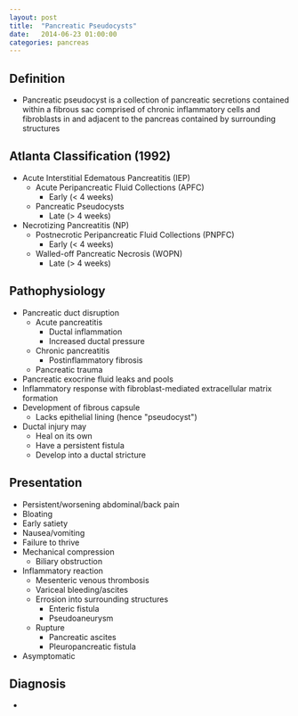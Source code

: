 ```yaml
---
layout: post
title:  "Pancreatic Pseudocysts"
date:   2014-06-23 01:00:00
categories: pancreas
---
```

## Definition
* Pancreatic pseudocyst is a collection of pancreatic secretions contained within a fibrous sac comprised of chronic inflammatory cells and fibroblasts in and adjacent to the pancreas contained by surrounding structures

## Atlanta Classification (1992)
* Acute Interstitial Edematous Pancreatitis (IEP)
  * Acute Peripancreatic Fluid Collections (APFC)
    * Early (< 4 weeks)
  * Pancreatic Pseudocysts
    * Late (> 4 weeks)
* Necrotizing Pancreatitis (NP)
  * Postnecrotic Peripancreatic Fluid Collections (PNPFC)
    * Early (< 4 weeks)
  * Walled-off Pancreatic Necrosis (WOPN)
    * Late (> 4 weeks)
    
## Pathophysiology
* Pancreatic duct disruption
  * Acute pancreatitis
    * Ductal inflammation
    * Increased ductal pressure
  * Chronic pancreatitis
    * Postinflammatory fibrosis
  * Pancreatic trauma
* Pancreatic exocrine fluid leaks and pools
* Inflammatory response with fibroblast-mediated extracellular matrix formation
* Development of fibrous capsule
  * Lacks epithelial lining (hence "pseudocyst")
* Ductal injury may
  * Heal on its own
  * Have a persistent fistula
  * Develop into a ductal stricture
  
## Presentation
* Persistent/worsening abdominal/back pain
* Bloating
* Early satiety
* Nausea/vomiting
* Failure to thrive
* Mechanical compression
  * Biliary obstruction
* Inflammatory reaction
  * Mesenteric venous thrombosis
  * Variceal bleeding/ascites
  * Errosion into surrounding structures
    * Enteric fistula
    * Pseudoaneurysm
  * Rupture
    * Pancreatic ascites
    * Pleuropancreatic fistula
* Asymptomatic

## Diagnosis
* 